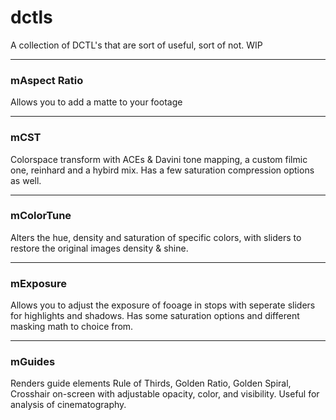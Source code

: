 # dctls

A collection of DCTL's that are sort of useful, sort of not. WIP

---

### mAspect Ratio
Allows you to add a matte to your footage

---

### mCST
Colorspace transform with ACEs & Davini tone mapping, a custom filmic one, reinhard and a hybird mix. Has a few saturation compression options as well.

---

### mColorTune
Alters the hue, density and saturation of specific colors, with sliders to restore the original images density & shine. 

---

### mExposure
Allows you to adjust the exposure of fooage in stops with seperate sliders for highlights and shadows. Has some saturation options and different masking math to choice from. 

---

### mGuides
Renders guide elements Rule of Thirds, Golden Ratio, Golden Spiral, Crosshair on-screen with adjustable opacity, color, and visibility. Useful for analysis of cinematography. 

